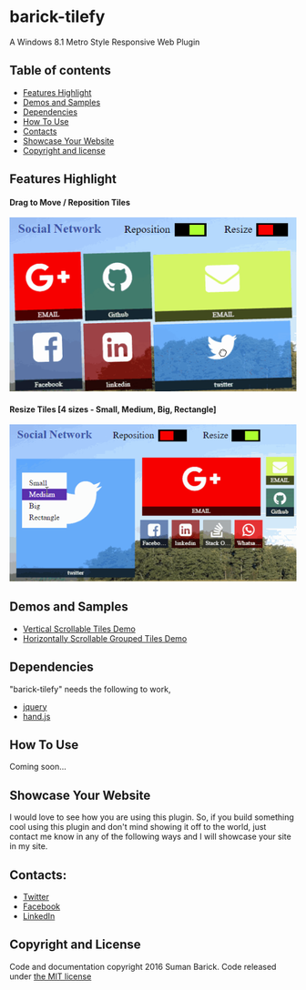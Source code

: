 # barick-tilefy
A Windows 8.1 Metro Style Responsive Web Plugin

## Table of contents

* [Features Highlight](#features-highlight)
* [Demos and Samples](#demos-and-samples)
* [Dependencies](#dependencies)
* [How To Use](#how-to-use)
* [Contacts](#contacts)
* [Showcase Your Website](#showcase-your-website)
* [Copyright and license](#copyright-and-license)


## Features Highlight

#### Drag to Move / Reposition Tiles
![Drag to Move / Reposition Tiles](img/help-gifs/RepositionTiles.gif)

#### Resize Tiles [4 sizes - Small, Medium, Big, Rectangle]
![Resize Tiles into any of the 4 available sizes](img/help-gifs/ResizeTiles.gif)


## Demos and Samples
* [Vertical Scrollable Tiles Demo](http://barick.in)
* [Horizontally Scrollable Grouped Tiles Demo](http://codotronix.github.io/barick-tilefy/samples/horizontal-scroll-demo/)


## Dependencies
"barick-tilefy" needs the following to work,
* [jquery](https://jquery.com/)
* [hand.js](https://handjs.codeplex.com/)


## How To Use
Coming soon...


## Showcase Your Website
I would love to see how you are using this plugin. So, if you build something cool using this plugin and don't mind showing it off to the world, just contact me know in any of the following ways and I will showcase your site in my site.


## Contacts:
* [Twitter](https://twitter.com/codotronix)
* [Facebook](https://www.facebook.com/codotronix)
* [LinkedIn](https://www.linkedin.com/in/sumanbarick)


## Copyright and License
Code and documentation copyright 2016 Suman Barick. Code released under [the MIT license](https://github.com/codotronix/barick-tilefy/blob/master/LICENSE)
